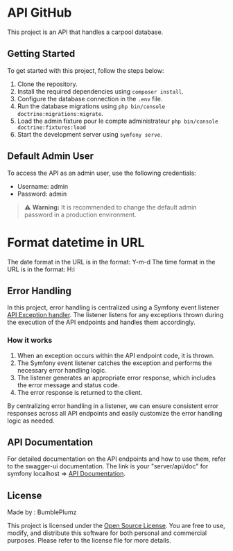 # API GitHub

This project is an API that handles a carpool database.

## Getting Started

To get started with this project, follow the steps below:

1. Clone the repository.
2. Install the required dependencies using `composer install`.
3. Configure the database connection in the `.env` file.
4. Run the database migrations using `php bin/console doctrine:migrations:migrate`.
5. Load the admin fixture pour le compte administrateur `php bin/console doctrine:fixtures:load`
6. Start the development server using `symfony serve`.

## Default Admin User

To access the API as an admin user, use the following credentials:

- Username: admin
- Password: admin

> ⚠️ **Warning:** It is recommended to change the default admin password in a production environment.

# Format datetime in URL

The date format in the URL is in the format: Y-m-d 
The time format in the URL is in the format: H:i

## Error Handling

In this project, error handling is centralized using a Symfony event listener [API Exception handler](./src/EventListener/ExceptionListener.php). The listener listens for any exceptions thrown during the execution of the API endpoints and handles them accordingly.

### How it works

1. When an exception occurs within the API endpoint code, it is thrown.
2. The Symfony event listener catches the exception and performs the necessary error handling logic.
3. The listener generates an appropriate error response, which includes the error message and status code.
4. The error response is returned to the client.

By centralizing error handling in a listener, we can ensure consistent error responses across all API endpoints and easily customize the error handling logic as needed.

## API Documentation

For detailed documentation on the API endpoints and how to use them, refer to the swagger-ui documentation.
The link is your "server/api/doc" for symfony localhost => [API Documentation](localhost:8000/api/doc).

## License

Made by : BumblePlumz

This project is licensed under the [Open Source License](link-to-license). You are free to use, modify, and distribute this software for both personal and commercial purposes. Please refer to the license file for more details.


